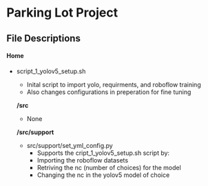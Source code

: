 # Parking Lot Project


## File Descriptions

#### Home
- script_1_yolov5_setup.sh
    - Inital script to import yolo, requirments, and roboflow training 
    - Also changes configurations in preperation for fine tuning

    **/src**
    - None

    **/src/support**
    - src/support/set_yml_config.py
        - Supports the cript_1_yolov5_setup.sh script by:
        - Importing the roboflow datasets 
        - Retriving the nc (number of choices) for the model
        - Changing the nc in the yolov5 model of choice